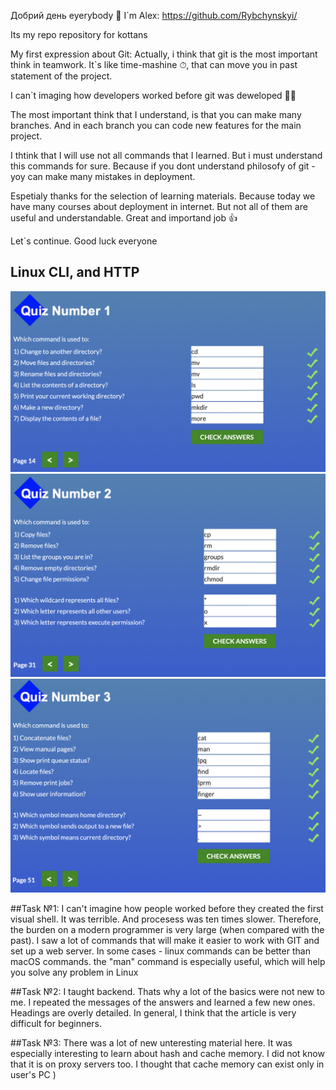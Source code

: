 Добрий день eyerybody 👋
I`m Alex: https://github.com/Rybchynskyi/

Its my repo repository for kottans

My first expression about Git:
Actually, i think that git is the most important think in teamwork. It`s like time-mashine ⏱, that can move you in past statement of the project.

I can`t imaging how developers worked before git was deweloped 😵‍💫

The most important think that I understand, is that you can make many branches. And in each branch you can code new features for the main project.

I thtink that I will use not all commands that I learned. But i must understand this commands for sure.
Because if you dont understand philosofy of git - yoy can make many mistakes in deployment.

Espetialy thanks for the selection of learning materials.
Because today we have many courses about deployment in internet. But not all of them are useful and understandable.
Great and importand job 👍

Let`s continue. Good luck everyone

## Linux CLI, and HTTP

![Alt text](/task_linux_cli/1_module.png?raw=true "1_module")
![Alt text](/task_linux_cli/2_module.png?raw=true "2_module")
![Alt text](/task_linux_cli/3_module.png?raw=true "1_module")

##Task №1: I can't imagine how people worked before they сreated the first visual shell. It was terrible. And procesess was ten times slower. Therefore, the burden on a modern programmer is very large (when compared with the past).
I saw a lot of commands that will make it easier to work with GIT and set up a web server. In some cases - linux commands can be better than macOS commands. the "man" command is especially useful, which will help you solve any problem in Linux

##Task №2: I taught backend. Thats why a lot of the basics were not new to me. I repeated the messages of the answers and learned a few new ones. Headings are overly detailed. In general, I think that the article is very difficult for beginners.

##Task №3: There was a lot of new unteresting material here. It was especially interesting to learn about hash and cache memory. I did not know that it is on proxy servers too. I thought that cache memory can exist only in user's PC )